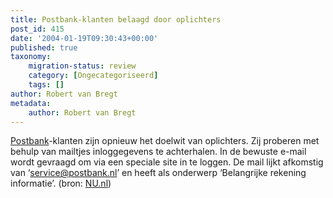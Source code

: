 ```yaml
---
title: Postbank-klanten belaagd door oplichters
post_id: 415
date: '2004-01-19T09:30:43+00:00'
published: true
taxonomy:
    migration-status: review
    category: [Ongecategoriseerd]
    tags: []
author: Robert van Bregt
metadata:
    author: Robert van Bregt
---
```

[Postbank](http://www.postbank.nl/)-klanten zijn opnieuw het doelwit van oplichters. Zij proberen met behulp van mailtjes inloggegevens te achterhalen. In de bewuste e-mail wordt gevraagd om via een speciale site in te loggen. De mail lijkt afkomstig van ‘service@postbank.nl’ en heeft als onderwerp ‘Belangrijke rekening informatie’. (bron: [NU.nl](http://nu.nl/news.jsp?n=261113&c=50))